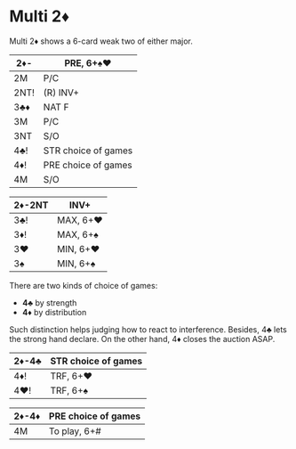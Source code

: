 # Multi 2♦

Multi 2♦ shows a 6-card weak two of either major.

| 2♦-  | PRE, 6+♠♥ |
|------|-----------|
| 2M   | P/C
| 2NT! | (R) INV+
| 3♣♦  | NAT F
| 3M   | P/C
| 3NT  | S/O
| 4♣!  | STR choice of games
| 4♦!  | PRE choice of games
| 4M   | S/O

| 2♦-2NT | INV+ |
|--------|------|
| 3♣!    | MAX, 6+♥
| 3♦!    | MAX, 6+♠
| 3♥     | MIN, 6+♥
| 3♠     | MIN, 6+♠

There are two kinds of choice of games:

- **4♣** by strength
- **4♦** by distribution

Such distinction helps judging how to react to interference.  Besides, 4♣ lets
the strong hand declare.  On the other hand, 4♦ closes the auction ASAP.

| 2♦-4♣ | STR choice of games |
|-------|---------------------|
| 4♦!   | TRF, 6+♥            |
| 4♥!   | TRF, 6+♠            |

| 2♦-4♦ | PRE choice of games |
|-------|---------------------|
| 4M    | To play, 6+#        |
